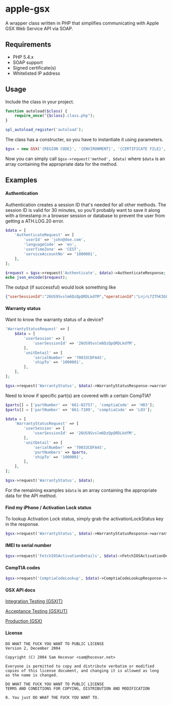 # apple-gsx

A wrapper class written in PHP that simplifies communicating with Apple GSX Web Service API via SOAP.

## Requirements

* PHP 5.4.x
* SOAP support
* Signed certificate(s)
* Whitelisted IP address

## Usage

Include the class in your project.

```php
function autoload($class) {
	require_once("{$class}.class.php");
}

spl_autoload_register('autoload');
```

The class has a constructer, so you have to instantiate it using parameters.

```php
$gsx = new GSX('{REGION CODE}', '{ENVIRONMENT}', '{CERTIFICATE FILE}', '{CERTIFICATE PASSPHRASE}');
```

Now you can simply call `$gsx->request('method', $data)` where `$data` is an array containing the appropriate data for the method.

## Examples

#### Authentication

Authentication creates a session ID that's needed for all other methods.
The session ID is valid for 30 minutes, so you'll probably want to save it along with a timestamp in a browser session or database to prevent the user from getting a ATH.LOG.20 error.

```php
$data = [
	'AuthenticateRequest' => [
		'userId' => 'john@doe.com',
		'languageCode' => 'en',
		'userTimeZone' => 'CEST',
		'serviceAccountNo' => '1000001',
	],
];

$request = $gsx->request('Authenticate', $data)->AuthenticateResponse;
echo json_encode($request);
```

The output (if successful) would look something like

```json
{"userSessionId":"26US9Svslm6DzQpQRDLkdfM","operationId":"LnjrLfZfhK3GLM4TzwRKv"}
```

#### Warranty status

Want to know the warranty status of a device?

```php
'WarrantyStatusRequest' => [
	$data = [
		'userSession' => [
			'userSessionId' => '26US9Svslm6DzQpQRDLkdfM',
		],
		'unitDetail' => [
			'serialNumber' => '70033CDFA4S',
			'shipTo' => '1000001',
		],
	],
];

$gsx->request('WarrantyStatus', $data)->WarrantyStatusResponse->warrantyDetailInfo->warrantyStatus;
```

Need to know if specific part(s) are covered with a certain CompTIA?

```php
$parts[] = ['partNumber' => '661-02757', 'comptiaCode' => 'H03'];
$parts[] = ['partNumber' => '661-7109', 'comptiaCode' => 'L03'];

$data = [
	'WarrantyStatusRequest' => [
		'userSession' => [
			'userSessionId' => '26US9Svslm6DzQpQRDLkdfM',
		],
		'unitDetail' => [
			'serialNumber' => '70033CDFA4S',
			'partNumbers' => $parts,
			'shipTo' => '1000001',
		],
	],
];

$gsx->request('WarrantyStatus', $data);
```

For the remaining examples `$data` is an array containing the appropriate data for the API method.

#### Find my iPhone / Activation Lock status

To lookup Activation Lock status, simply grab the activationLockStatus key in the response.

```php
$gsx->request('WarrantyStatus', $data)->WarrantyStatusResponse->warrantyDetailInfo->activationLockStatus;
```

#### IMEI to serial number

```php
$gsx->request('FetchIOSActivationDetails', $data)->FetchIOSActivationDetailsResponse->activationDetailsInfo->serialNumber;
```

#### CompTIA codes

```php
$gsx->request('ComptiaCodeLookup', $data)->ComptiaCodeLookupResponse->comptiaInfo;
```

#### GSX API docs

[Integration Testing (GSXIT)](https://gsxwsut.apple.com/apidocs/it/html/WSHome.html)

[Acceptance Testing (GSXUT)](https://gsxwsut.apple.com/apidocs/ut/html/WSHome.html)

[Production (GSX)](https://gsxwsut.apple.com/apidocs/prod/html/WSHome.html)

#### License

```
DO WHAT THE FUCK YOU WANT TO PUBLIC LICENSE
Version 2, December 2004

Copyright (C) 2004 Sam Hocevar <sam@hocevar.net>

Everyone is permitted to copy and distribute verbatim or modified
copies of this license document, and changing it is allowed as long
as the name is changed.

DO WHAT THE FUCK YOU WANT TO PUBLIC LICENSE
TERMS AND CONDITIONS FOR COPYING, DISTRIBUTION AND MODIFICATION

0. You just DO WHAT THE FUCK YOU WANT TO.
```
